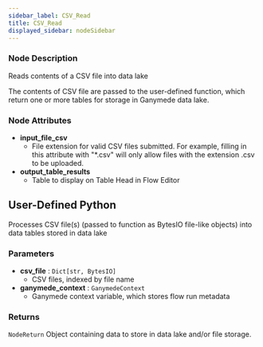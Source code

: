 ```yaml
---
sidebar_label: CSV_Read
title: CSV_Read
displayed_sidebar: nodeSidebar
---
```


### Node Description
Reads contents of a CSV file into data lake

The contents of CSV file are passed to the user-defined function, which
return one or more tables for storage in Ganymede data lake.


### Node Attributes
- **input_file_csv**
  - File extension for valid CSV files submitted.  For example, filling in this attribute with "*.csv" will only allow files with the extension .csv to be uploaded.
- **output_table_results**
  - Table to display on Table Head in Flow Editor
## User-Defined Python
Processes CSV file(s) (passed to function as BytesIO file-like objects) into data tables
stored in data lake


### Parameters
- **csv_file** : `Dict[str, BytesIO]`
    - CSV files, indexed by file name
- **ganymede_context** : `GanymedeContext`
    - Ganymede context variable, which stores flow run metadata


### Returns
`NodeReturn`
  Object containing data to store in data lake and/or file storage.